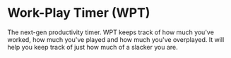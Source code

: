 Work-Play Timer (WPT)
=====================
The next-gen productivity timer. 
WPT keeps track of how much you've worked, how much you've played and how much you've overplayed. It will help you keep track of just how much of a slacker you are.
